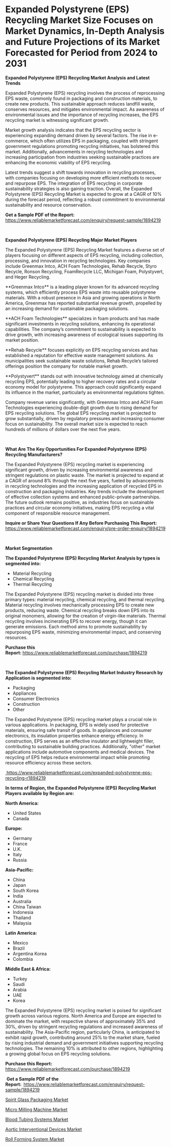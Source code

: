 <p><h1>Expanded Polystyrene (EPS) Recycling Market Size Focuses on Market Dynamics, In-Depth Analysis and Future Projections of its Market Forecasted for Period from 2024 to 2031</h1></p><p><strong>Expanded Polystyrene (EPS) Recycling Market Analysis and Latest Trends</strong></p>
<p><p>Expanded Polystyrene (EPS) recycling involves the process of reprocessing EPS waste, commonly found in packaging and construction materials, to create new products. This sustainable approach reduces landfill waste, conserves resources, and mitigates environmental impact. As awareness of environmental issues and the importance of recycling increases, the EPS recycling market is witnessing significant growth.</p><p>Market growth analysis indicates that the EPS recycling sector is experiencing expanding demand driven by several factors. The rise in e-commerce, which often utilizes EPS in packaging, coupled with stringent government regulations promoting recycling initiatives, has bolstered this market. Additionally, advancements in recycling technologies and increasing participation from industries seeking sustainable practices are enhancing the economic viability of EPS recycling.</p><p>Latest trends suggest a shift towards innovation in recycling processes, with companies focusing on developing more efficient methods to recover and repurpose EPS. The integration of EPS recycling in corporate sustainability strategies is also gaining traction. Overall, the Expanded Polystyrene (EPS) Recycling Market is expected to grow at a CAGR of 10% during the forecast period, reflecting a robust commitment to environmental sustainability and resource conservation.</p></p>
<p><strong>Get a Sample PDF of the Report:&nbsp;</strong> <a href="https://www.reliablemarketforecast.com/enquiry/request-sample/1894219?utm_campaign=1108&utm_medium=2&utm_source=Github&utm_content=ia&utm_term=24102024&utm_id=expanded-polystyrene-eps-recycling">https://www.reliablemarketforecast.com/enquiry/request-sample/1894219</a></p>
<p>&nbsp;</p>
<p><strong>Expanded Polystyrene (EPS) Recycling Major Market Players</strong></p>
<p><p>The Expanded Polystyrene (EPS) Recycling Market features a diverse set of players focusing on different aspects of EPS recycling, including collection, processing, and innovation in recycling technologies. Key companies include Greenmax Intco, ACH Foam Technologies, Rehab Recycle, Styro Recycle, Ronson Recycling, FoamRecycle LLC, Michigan Foam, Polystyvert, and Heger Recycling.</p><p>**Greenmax Intco** is a leading player known for its advanced recycling systems, which efficiently process EPS waste into reusable polystyrene materials. With a robust presence in Asia and growing operations in North America, Greenmax has reported substantial revenue growth, propelled by an increasing demand for sustainable packaging solutions.</p><p>**ACH Foam Technologies** specializes in foam products and has made significant investments in recycling solutions, enhancing its operational capabilities. The company’s commitment to sustainability is expected to drive growth, with increasing awareness of ecological issues supporting its market position.</p><p>**Rehab Recycle** focuses explicitly on EPS recycling services and has established a reputation for effective waste management solutions. As municipalities seek sustainable waste solutions, Rehab Recycle’s tailored offerings position the company for notable market growth.</p><p>**Polystyvert** stands out with innovative technology aimed at chemically recycling EPS, potentially leading to higher recovery rates and a circular economy model for polystyrene. This approach could significantly expand its influence in the market, particularly as environmental regulations tighten.</p><p>Company revenue varies significantly, with Greenmax Intco and ACH Foam Technologies experiencing double-digit growth due to rising demand for EPS recycling solutions. The global EPS recycling market is projected to grow substantially, driven by regulatory pressures and increasing consumer focus on sustainability. The overall market size is expected to reach hundreds of millions of dollars over the next five years.</p></p>
<p>&nbsp;</p>
<p><strong>What Are The Key Opportunities For Expanded Polystyrene (EPS) Recycling Manufacturers?</strong></p>
<p><p>The Expanded Polystyrene (EPS) recycling market is experiencing significant growth, driven by increasing environmental awareness and stringent regulations on plastic waste. The market is projected to expand at a CAGR of around 8% through the next five years, fueled by advancements in recycling technologies and the increasing application of recycled EPS in construction and packaging industries. Key trends include the development of effective collection systems and enhanced public-private partnerships. The future outlook remains positive, as industries focus on sustainable practices and circular economy initiatives, making EPS recycling a vital component of responsible resource management.</p></p>
<p><strong>Inquire or Share Your Questions If Any Before Purchasing This Report:</strong> <a href="https://www.reliablemarketforecast.com/enquiry/pre-order-enquiry/1894219?utm_campaign=1108&utm_medium=2&utm_source=Github&utm_content=ia&utm_term=24102024&utm_id=expanded-polystyrene-eps-recycling">https://www.reliablemarketforecast.com/enquiry/pre-order-enquiry/1894219</a></p>
<p>&nbsp;</p>
<p><strong>Market Segmentation</strong></p>
<p><strong>The Expanded Polystyrene (EPS) Recycling Market Analysis by types is segmented into:</strong></p>
<p><ul><li>Material Recycling</li><li>Chemical Recycling</li><li>Thermal Recycling</li></ul></p>
<p><p>The Expanded Polystyrene (EPS) recycling market is divided into three primary types: material recycling, chemical recycling, and thermal recycling. Material recycling involves mechanically processing EPS to create new products, reducing waste. Chemical recycling breaks down EPS into its original monomers, allowing for the creation of virgin-like materials. Thermal recycling involves incinerating EPS to recover energy, though it can generate emissions. Each method aims to promote sustainability by repurposing EPS waste, minimizing environmental impact, and conserving resources.</p></p>
<p><strong>Purchase this Report:&nbsp;</strong><a href="https://www.reliablemarketforecast.com/purchase/1894219?utm_campaign=1108&utm_medium=2&utm_source=Github&utm_content=ia&utm_term=24102024&utm_id=expanded-polystyrene-eps-recycling">https://www.reliablemarketforecast.com/purchase/1894219</a></p>
<p>&nbsp;</p>
<p><strong>The Expanded Polystyrene (EPS) Recycling Market Industry Research by Application is segmented into:</strong></p>
<p><ul><li>Packaging</li><li>Appliances</li><li>Consumer Electronics</li><li>Construction</li><li>Other</li></ul></p>
<p><p>The Expanded Polystyrene (EPS) recycling market plays a crucial role in various applications. In packaging, EPS is widely used for protective materials, ensuring safe transit of goods. In appliances and consumer electronics, its insulation properties enhance energy efficiency. In construction, EPS serves as an effective insulator and lightweight filler, contributing to sustainable building practices. Additionally, "other" market applications include automotive components and medical devices. The recycling of EPS helps reduce environmental impact while promoting resource efficiency across these sectors.</p></p>
<p><a href="https://www.reliablemarketforecast.com/expanded-polystyrene-eps-recycling-r1894219?utm_campaign=1108&utm_medium=2&utm_source=Github&utm_content=ia&utm_term=24102024&utm_id=expanded-polystyrene-eps-recycling">&nbsp;https://www.reliablemarketforecast.com/expanded-polystyrene-eps-recycling-r1894219</a></p>
<p><strong>In terms of Region, the Expanded Polystyrene (EPS) Recycling Market Players available by Region are:</strong></p>
<p>
    <p> <strong> North America: </strong>
        <ul>
            <li>United States</li>
            <li>Canada</li>
        </ul>
        </p> 
    <p> <strong> Europe: </strong>
        <ul>
            <li>Germany</li>
            <li>France</li>
            <li>U.K.</li>
            <li>Italy</li>
            <li>Russia</li>
        </ul>
        </p> 
    <p> <strong> Asia-Pacific: </strong>
        <ul>
            <li>China</li>
            <li>Japan</li>
            <li>South Korea</li>
            <li>India</li>
            <li>Australia</li>
            <li>China Taiwan</li>
            <li>Indonesia</li>
            <li>Thailand</li>
            <li>Malaysia</li>
        </ul>
        </p> 
    <p> <strong> Latin America: </strong>
        <ul>
            <li>Mexico</li>
            <li>Brazil</li>
            <li>Argentina Korea</li>
            <li>Colombia</li>
        </ul>
        </p> 
    <p> <strong> Middle East & Africa: </strong>
        <ul>
            <li>Turkey</li>
            <li>Saudi</li>
            <li>Arabia</li>
            <li>UAE</li>
            <li>Korea</li>
        </ul>
    </p>
    </p>
<p><p>The Expanded Polystyrene (EPS) recycling market is poised for significant growth across various regions. North America and Europe are expected to dominate the market, with respective shares of approximately 35% and 30%, driven by stringent recycling regulations and increased awareness of sustainability. The Asia-Pacific region, particularly China, is anticipated to exhibit rapid growth, contributing around 25% to the market share, fueled by rising industrial demand and government initiatives supporting recycling technologies. The remaining 10% is attributed to other regions, highlighting a growing global focus on EPS recycling solutions.</p></p>
<p><strong>Purchase this Report: </strong><a href="https://www.reliablemarketforecast.com/purchase/1894219?utm_campaign=1108&utm_medium=2&utm_source=Github&utm_content=ia&utm_term=24102024&utm_id=expanded-polystyrene-eps-recycling">https://www.reliablemarketforecast.com/purchase/1894219</a></p>
<p>&nbsp;<strong>Get a Sample PDF of the Report:&nbsp;&nbsp;</strong><a href="https://www.reliablemarketforecast.com/enquiry/request-sample/1894219?utm_campaign=1108&utm_medium=2&utm_source=Github&utm_content=ia&utm_term=24102024&utm_id=expanded-polystyrene-eps-recycling">https://www.reliablemarketforecast.com/enquiry/request-sample/1894219</a></p>
<p><strong></strong></p>
<p><p><a href="https://www.linkedin.com/pulse/spirit-glass-packaging-momentum-charting-142-cagr-path-2024-2031-rtgze?utm_campaign=1108&utm_medium=2&utm_source=Github&utm_content=ia&utm_term=24102024&utm_id=expanded-polystyrene-eps-recycling">Spirit Glass Packaging Market</a></p><p><a href="https://issuu.com/reportprime-2/docs/micro-milling-machine-market-size-2_c2510875669dc7?utm_campaign=1108&utm_medium=2&utm_source=Github&utm_content=ia&utm_term=24102024&utm_id=expanded-polystyrene-eps-recycling">Micro Milling Machine Market</a></p><p><a href="https://github.com/nekolalrclippo/Market-Research-Report-List-1/blob/main/blood-tubing-systems-market.md?utm_campaign=1108&utm_medium=2&utm_source=Github&utm_content=ia&utm_term=24102024&utm_id=expanded-polystyrene-eps-recycling">Blood Tubing Systems Market</a></p><p><a href="https://www.linkedin.com/pulse/aortic-interventional-devices-market-trends-detailed-study-btiwf?utm_campaign=1108&utm_medium=2&utm_source=Github&utm_content=ia&utm_term=24102024&utm_id=expanded-polystyrene-eps-recycling">Aortic Interventional Devices Market</a></p><p><a href="https://issuu.com/reportprime-2/docs/roll-forming-system-market-size-203_ee217290f7bdf6?utm_campaign=1108&utm_medium=2&utm_source=Github&utm_content=ia&utm_term=24102024&utm_id=expanded-polystyrene-eps-recycling">Roll Forming System Market</a></p></p>